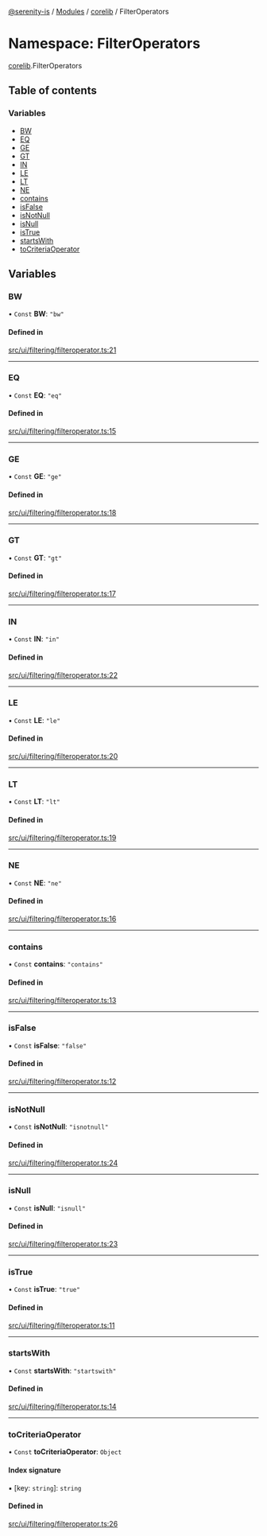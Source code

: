 [@serenity-is](../README.md) / [Modules](../modules.md) / [corelib](corelib.md) / FilterOperators

# Namespace: FilterOperators

[corelib](corelib.md).FilterOperators

## Table of contents

### Variables

- [BW](corelib.FilterOperators.md#bw)
- [EQ](corelib.FilterOperators.md#eq)
- [GE](corelib.FilterOperators.md#ge)
- [GT](corelib.FilterOperators.md#gt)
- [IN](corelib.FilterOperators.md#in)
- [LE](corelib.FilterOperators.md#le)
- [LT](corelib.FilterOperators.md#lt)
- [NE](corelib.FilterOperators.md#ne)
- [contains](corelib.FilterOperators.md#contains)
- [isFalse](corelib.FilterOperators.md#isfalse)
- [isNotNull](corelib.FilterOperators.md#isnotnull)
- [isNull](corelib.FilterOperators.md#isnull)
- [isTrue](corelib.FilterOperators.md#istrue)
- [startsWith](corelib.FilterOperators.md#startswith)
- [toCriteriaOperator](corelib.FilterOperators.md#tocriteriaoperator)

## Variables

### BW

• `Const` **BW**: ``"bw"``

#### Defined in

[src/ui/filtering/filteroperator.ts:21](https://github.com/serenity-is/serenity/blob/master/packages/corelib/src/ui/filtering/filteroperator.ts#L21)

___

### EQ

• `Const` **EQ**: ``"eq"``

#### Defined in

[src/ui/filtering/filteroperator.ts:15](https://github.com/serenity-is/serenity/blob/master/packages/corelib/src/ui/filtering/filteroperator.ts#L15)

___

### GE

• `Const` **GE**: ``"ge"``

#### Defined in

[src/ui/filtering/filteroperator.ts:18](https://github.com/serenity-is/serenity/blob/master/packages/corelib/src/ui/filtering/filteroperator.ts#L18)

___

### GT

• `Const` **GT**: ``"gt"``

#### Defined in

[src/ui/filtering/filteroperator.ts:17](https://github.com/serenity-is/serenity/blob/master/packages/corelib/src/ui/filtering/filteroperator.ts#L17)

___

### IN

• `Const` **IN**: ``"in"``

#### Defined in

[src/ui/filtering/filteroperator.ts:22](https://github.com/serenity-is/serenity/blob/master/packages/corelib/src/ui/filtering/filteroperator.ts#L22)

___

### LE

• `Const` **LE**: ``"le"``

#### Defined in

[src/ui/filtering/filteroperator.ts:20](https://github.com/serenity-is/serenity/blob/master/packages/corelib/src/ui/filtering/filteroperator.ts#L20)

___

### LT

• `Const` **LT**: ``"lt"``

#### Defined in

[src/ui/filtering/filteroperator.ts:19](https://github.com/serenity-is/serenity/blob/master/packages/corelib/src/ui/filtering/filteroperator.ts#L19)

___

### NE

• `Const` **NE**: ``"ne"``

#### Defined in

[src/ui/filtering/filteroperator.ts:16](https://github.com/serenity-is/serenity/blob/master/packages/corelib/src/ui/filtering/filteroperator.ts#L16)

___

### contains

• `Const` **contains**: ``"contains"``

#### Defined in

[src/ui/filtering/filteroperator.ts:13](https://github.com/serenity-is/serenity/blob/master/packages/corelib/src/ui/filtering/filteroperator.ts#L13)

___

### isFalse

• `Const` **isFalse**: ``"false"``

#### Defined in

[src/ui/filtering/filteroperator.ts:12](https://github.com/serenity-is/serenity/blob/master/packages/corelib/src/ui/filtering/filteroperator.ts#L12)

___

### isNotNull

• `Const` **isNotNull**: ``"isnotnull"``

#### Defined in

[src/ui/filtering/filteroperator.ts:24](https://github.com/serenity-is/serenity/blob/master/packages/corelib/src/ui/filtering/filteroperator.ts#L24)

___

### isNull

• `Const` **isNull**: ``"isnull"``

#### Defined in

[src/ui/filtering/filteroperator.ts:23](https://github.com/serenity-is/serenity/blob/master/packages/corelib/src/ui/filtering/filteroperator.ts#L23)

___

### isTrue

• `Const` **isTrue**: ``"true"``

#### Defined in

[src/ui/filtering/filteroperator.ts:11](https://github.com/serenity-is/serenity/blob/master/packages/corelib/src/ui/filtering/filteroperator.ts#L11)

___

### startsWith

• `Const` **startsWith**: ``"startswith"``

#### Defined in

[src/ui/filtering/filteroperator.ts:14](https://github.com/serenity-is/serenity/blob/master/packages/corelib/src/ui/filtering/filteroperator.ts#L14)

___

### toCriteriaOperator

• `Const` **toCriteriaOperator**: `Object`

#### Index signature

▪ [key: `string`]: `string`

#### Defined in

[src/ui/filtering/filteroperator.ts:26](https://github.com/serenity-is/serenity/blob/master/packages/corelib/src/ui/filtering/filteroperator.ts#L26)

